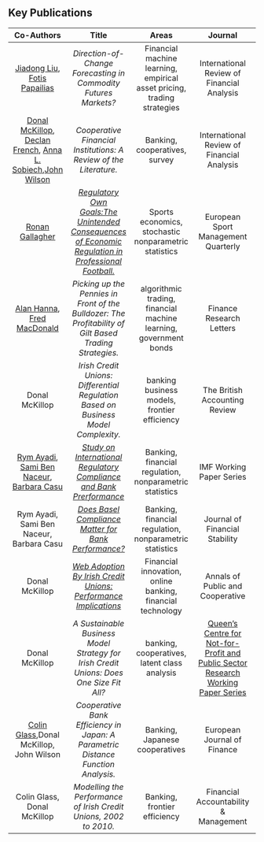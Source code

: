## Key Publications

|**Co-Authors**|**Title**|**Areas**|**Journal**|**Date**|	
|:---:|:---:|:---:|:---:|:---:|
|[Jiadong Liu](https://pure.qub.ac.uk/en/persons/jiadong-liu), [Fotis Papailias](https://www.kcl.ac.uk/people/fotis-papailias)|*Direction-of-Change Forecasting in Commodity Futures Markets?*|Financial machine learning, empirical asset pricing, trading strategies|International Review of Financial Analysis|2021|
|[Donal McKillop](https://pure.qub.ac.uk/en/persons/donal-mckillop), [Declan French](https://pure.qub.ac.uk/en/persons/declan-french), [Anna L. Sobiech](https://risweb.st-andrews.ac.uk/portal/en/persons/anna-lucia-sobiech),[John Wilson](https://www.st-andrews.ac.uk/management/people/jsw7)|*Cooperative Financial Institutions: A Review of the Literature.*|Banking, cooperatives, survey| International Review of Financial Analysis|2020|
|[Ronan Gallagher](https://www.business-school.ed.ac.uk/staff/ronan-gallagher)|[*Regulatory Own Goals:The Unintended Consequences of Economic Regulation in Professional Football.*](https://doi.org/10.1080/16184742.2019.1588344)|Sports economics, stochastic nonparametric statistics|European Sport Management Quarterly|2020|
|[Alan Hanna](https://pure.qub.ac.uk/en/persons/alan-hanna), [Fred MacDonald](https://www.linkedin.com/in/fred-macdonald-b752793a/?originalSubdomain=uk)|*Picking up the Pennies in Front of the Bulldozer: The Profitability of Gilt Based Trading Strategies.* |algorithmic trading, financial machine learning, government bonds|Finance Research Letters|2019|
|Donal McKillop|*Irish Credit Unions: Differential Regulation Based on Business Model Complexity.*|banking business models, frontier efficiency| The British Accounting Review|2017|
|[Rym Ayadi](https://rymayadi.com), [Sami Ben Naceur](https://www.linkedin.com/in/sami-ben-naceur-18923130), [Barbara Casu](https://www.cass.city.ac.uk/faculties-and-research/experts/barbara-casu)|[*Study on International Regulatory Compliance and Bank Prerformance*](http://www.imf.org/external/pubs/ft/wp/2015/wp15100.pdf)|Banking, financial regulation, nonparametric statistics|IMF Working Paper Series|2016|
|Rym Ayadi, Sami Ben Naceur, Barbara Casu|[*Does Basel Compliance Matter for Bank Performance?*](https://doi.org/10.1016/j.jfs.2015.12.007)|Banking, financial regulation, nonparametric statistics|Journal of Financial Stability|2016|
|Donal McKillop|[*Web Adoption By Irish Credit Unions: Performance Implications*](http://onlinelibrary.wiley.com/doi/10.1111/apce.12057/full)|Financial innovation, online banking, financial technology| Annals of Public and Cooperative|2015|
|Donal McKillop|*A Sustainable Business Model Strategy for Irish Credit Unions: Does One Size Fit All?*|banking, cooperatives, latent class analysis|[Queen’s Centre for Not-for-Profit and Public Sector Research Working Paper Series](https://doi.org/10.2139/ssrn.2667505)|2015|
|[Colin Glass](https://privpapers.ssrn.com/sol3/cf_dev/AbsByAuth.cfm?per_id=248712),Donal McKillop, John Wilson|*Cooperative Bank Efficiency in Japan: A Parametric Distance Function Analysis.*|Banking, Japanese cooperatives|European Journal of Finance|2014|
|Colin Glass, Donal McKillop|*Modelling the Performance of Irish Credit Unions, 2002 to 2010.*| Banking, frontier efficiency|Financial Accountability & Management|2014|